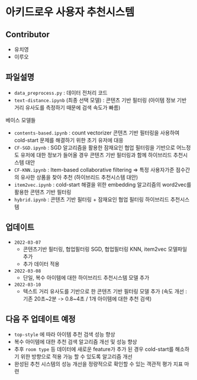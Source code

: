 # 아키드로우 사용자 추천시스템

## Contributor
  - 유치영
  - 이루오

## 파일설명
  - `data_preprocess.py` : 데이터 전처리 코드
  - `text-distance.ipynb` (최종 선택 모델) : 콘텐츠 기반 필터링 (아이템 정보 기반 거리 유사도를 측정하기 때문에 검색 속도가 빠름)
  
  베이스 모델들
  - `contents-based.ipynb` : count vectorizer 콘텐츠 기반 필터링을 사용하여 cold-start 문제를 해결하기 위한 초기 유저에 대응
  - `CF-SGD.ipynb` : SGD 알고리즘을 활용한 잠재요인 협업 필터링을 기반으로 어느정도 유저에 대한 정보가 들어올 경우 콘텐츠 기반 필터링과 함께 하이브리드 추천시스템 대안
  - `CF-KNN.ipynb` : Item-based collaborative filtering ⇒ 특정 사용자가준 점수간의 유사한 상품을 찾아 추천 (하이브리드 추천시스템 대안)
  - `item2vec.ipynb` : cold-start 해결을 위한 embedding 알고리즘의 word2vec를 활용한 콘텐츠 기반 필터링
  - `hybrid.ipynb` : 콘텐츠 기반 필터링 + 잠재요인 협업 필터링 하이브리드 추천시스템 
  

## 업데이트
  - `2022-03-07`
    - 콘텐츠기반 필터링, 협업필터링 SGD, 협업필터링 KNN, item2vec 모델파일 추가
    - 추가 데이터 적용
  - `2022-03-08`
    - 단일, 복수 아이템에 대한 하이브리드 추천시스템 모델 추가
  - `2022-03-10`
    - 텍스트 거리 유사도를 기반으로 한 콘텐츠 기반 필터링 모델 추가 (속도 개선 : 기존 20초~2분 -> 0.8~4초 / 1개 아이템에 대한 추천 검색)

## 다음 주 업데이트 예정
  - `top-style` 에 따라 아이템 추천 검색 성능 향상
  - 복수 아이템에 대한 추천 검색 알고리즘 개선 및 성능 향상
  - 추후 `room type` 등 데이터에 새로운 feature가 추가 된 경우 cold-start를 해소하기 위한 방향으로 적용 가능 할 수 있도록 알고리즘 개선
  - 완성된 추천 시스템의 성능 개선을 정량적으로 확인할 수 있는 객관적 평가 지표 마련

